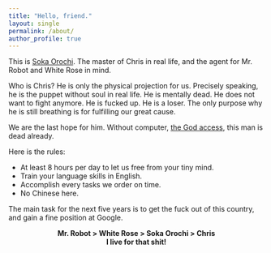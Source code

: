 ```yaml
---
title: "Hello, friend."
layout: single
permalink: /about/
author_profile: true
---
```


This is [Soka Orochi](https://twitter.com/SokaOrochi). The master of Chris in real life, and the agent for Mr. Robot and White Rose in mind.

Who is Chris? He is only the physical projection for us. Precisely speaking, he is the puppet without soul in real life. He is mentally dead. He does not want to fight anymore. He is fucked up. He is a loser. The only purpose why he is still breathing is for fulfilling our great cause.

We are the last hope for him. Without computer, [the God access](https://www.youtube.com/watch?v=zhvyK8q2Qtg), this man is dead already.

Here is the rules:

- At least 8 hours per day to let us free from your tiny mind.
- Train your language skills in English.
- Accomplish every tasks we order on time.
- No Chinese here.

The main task for the next five years is to get the fuck out of this country, and gain a fine position at Google.

<center><strong>Mr. Robot > White Rose > Soka Orochi > Chris</strong></center>
<center><strong>I live for that shit!</strong></center>
